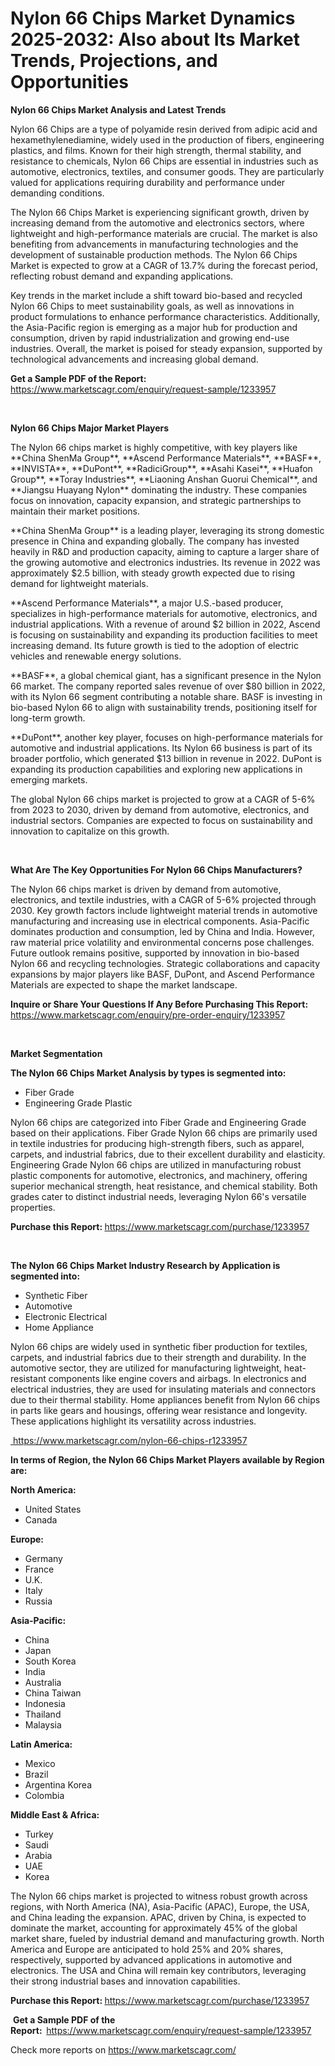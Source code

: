 <p><h1>Nylon 66 Chips Market Dynamics 2025-2032: Also about Its Market Trends, Projections, and Opportunities</h1></p><p><strong>Nylon 66 Chips Market Analysis and Latest Trends</strong></p>
<p><p>Nylon 66 Chips are a type of polyamide resin derived from adipic acid and hexamethylenediamine, widely used in the production of fibers, engineering plastics, and films. Known for their high strength, thermal stability, and resistance to chemicals, Nylon 66 Chips are essential in industries such as automotive, electronics, textiles, and consumer goods. They are particularly valued for applications requiring durability and performance under demanding conditions.</p><p>The Nylon 66 Chips Market is experiencing significant growth, driven by increasing demand from the automotive and electronics sectors, where lightweight and high-performance materials are crucial. The market is also benefiting from advancements in manufacturing technologies and the development of sustainable production methods. The Nylon 66 Chips Market is expected to grow at a CAGR of 13.7% during the forecast period, reflecting robust demand and expanding applications.</p><p>Key trends in the market include a shift toward bio-based and recycled Nylon 66 Chips to meet sustainability goals, as well as innovations in product formulations to enhance performance characteristics. Additionally, the Asia-Pacific region is emerging as a major hub for production and consumption, driven by rapid industrialization and growing end-use industries. Overall, the market is poised for steady expansion, supported by technological advancements and increasing global demand.</p></p>
<p><strong>Get a Sample PDF of the Report:&nbsp;</strong> <a href="https://www.marketscagr.com/enquiry/request-sample/1233957?utm_campaign=2180&utm_medium=2&utm_source=Github&utm_content=ia&utm_term=26012025&utm_id=nylon-66-chips">https://www.marketscagr.com/enquiry/request-sample/1233957</a></p>
<p>&nbsp;</p>
<p><strong>Nylon 66 Chips Major Market Players</strong></p>
<p><p>The Nylon 66 chips market is highly competitive, with key players like **China ShenMa Group**, **Ascend Performance Materials**, **BASF**, **INVISTA**, **DuPont**, **RadiciGroup**, **Asahi Kasei**, **Huafon Group**, **Toray Industries**, **Liaoning Anshan Guorui Chemical**, and **Jiangsu Huayang Nylon** dominating the industry. These companies focus on innovation, capacity expansion, and strategic partnerships to maintain their market positions.</p><p>**China ShenMa Group** is a leading player, leveraging its strong domestic presence in China and expanding globally. The company has invested heavily in R&D and production capacity, aiming to capture a larger share of the growing automotive and electronics industries. Its revenue in 2022 was approximately $2.5 billion, with steady growth expected due to rising demand for lightweight materials.</p><p>**Ascend Performance Materials**, a major U.S.-based producer, specializes in high-performance materials for automotive, electronics, and industrial applications. With a revenue of around $2 billion in 2022, Ascend is focusing on sustainability and expanding its production facilities to meet increasing demand. Its future growth is tied to the adoption of electric vehicles and renewable energy solutions.</p><p>**BASF**, a global chemical giant, has a significant presence in the Nylon 66 market. The company reported sales revenue of over $80 billion in 2022, with its Nylon 66 segment contributing a notable share. BASF is investing in bio-based Nylon 66 to align with sustainability trends, positioning itself for long-term growth.</p><p>**DuPont**, another key player, focuses on high-performance materials for automotive and industrial applications. Its Nylon 66 business is part of its broader portfolio, which generated $13 billion in revenue in 2022. DuPont is expanding its production capabilities and exploring new applications in emerging markets.</p><p>The global Nylon 66 chips market is projected to grow at a CAGR of 5-6% from 2023 to 2030, driven by demand from automotive, electronics, and industrial sectors. Companies are expected to focus on sustainability and innovation to capitalize on this growth.</p></p>
<p>&nbsp;</p>
<p><strong>What Are The Key Opportunities For Nylon 66 Chips Manufacturers?</strong></p>
<p><p>The Nylon 66 chips market is driven by demand from automotive, electronics, and textile industries, with a CAGR of 5-6% projected through 2030. Key growth factors include lightweight material trends in automotive manufacturing and increasing use in electrical components. Asia-Pacific dominates production and consumption, led by China and India. However, raw material price volatility and environmental concerns pose challenges. Future outlook remains positive, supported by innovation in bio-based Nylon 66 and recycling technologies. Strategic collaborations and capacity expansions by major players like BASF, DuPont, and Ascend Performance Materials are expected to shape the market landscape.</p></p>
<p><strong>Inquire or Share Your Questions If Any Before Purchasing This Report:</strong> <a href="https://www.marketscagr.com/enquiry/pre-order-enquiry/1233957?utm_campaign=2180&utm_medium=2&utm_source=Github&utm_content=ia&utm_term=26012025&utm_id=nylon-66-chips">https://www.marketscagr.com/enquiry/pre-order-enquiry/1233957</a></p>
<p>&nbsp;</p>
<p><strong>Market Segmentation</strong></p>
<p><strong>The Nylon 66 Chips Market Analysis by types is segmented into:</strong></p>
<p><ul><li>Fiber Grade</li><li>Engineering Grade Plastic</li></ul></p>
<p><p>Nylon 66 chips are categorized into Fiber Grade and Engineering Grade based on their applications. Fiber Grade Nylon 66 chips are primarily used in textile industries for producing high-strength fibers, such as apparel, carpets, and industrial fabrics, due to their excellent durability and elasticity. Engineering Grade Nylon 66 chips are utilized in manufacturing robust plastic components for automotive, electronics, and machinery, offering superior mechanical strength, heat resistance, and chemical stability. Both grades cater to distinct industrial needs, leveraging Nylon 66's versatile properties.</p></p>
<p><strong>Purchase this Report:&nbsp;</strong><a href="https://www.marketscagr.com/purchase/1233957?utm_campaign=2180&utm_medium=2&utm_source=Github&utm_content=ia&utm_term=26012025&utm_id=nylon-66-chips">https://www.marketscagr.com/purchase/1233957</a></p>
<p>&nbsp;</p>
<p><strong>The Nylon 66 Chips Market Industry Research by Application is segmented into:</strong></p>
<p><ul><li>Synthetic Fiber</li><li>Automotive</li><li>Electronic Electrical</li><li>Home Appliance</li></ul></p>
<p><p>Nylon 66 chips are widely used in synthetic fiber production for textiles, carpets, and industrial fabrics due to their strength and durability. In the automotive sector, they are utilized for manufacturing lightweight, heat-resistant components like engine covers and airbags. In electronics and electrical industries, they are used for insulating materials and connectors due to their thermal stability. Home appliances benefit from Nylon 66 chips in parts like gears and housings, offering wear resistance and longevity. These applications highlight its versatility across industries.</p></p>
<p><a href="https://www.marketscagr.com/nylon-66-chips-r1233957?utm_campaign=2180&utm_medium=2&utm_source=Github&utm_content=ia&utm_term=26012025&utm_id=nylon-66-chips">&nbsp;https://www.marketscagr.com/nylon-66-chips-r1233957</a></p>
<p><strong>In terms of Region, the Nylon 66 Chips Market Players available by Region are:</strong></p>
<p>
    <p> <strong> North America: </strong>
        <ul>
            <li>United States</li>
            <li>Canada</li>
        </ul>
        </p> 
    <p> <strong> Europe: </strong>
        <ul>
            <li>Germany</li>
            <li>France</li>
            <li>U.K.</li>
            <li>Italy</li>
            <li>Russia</li>
        </ul>
        </p> 
    <p> <strong> Asia-Pacific: </strong>
        <ul>
            <li>China</li>
            <li>Japan</li>
            <li>South Korea</li>
            <li>India</li>
            <li>Australia</li>
            <li>China Taiwan</li>
            <li>Indonesia</li>
            <li>Thailand</li>
            <li>Malaysia</li>
        </ul>
        </p> 
    <p> <strong> Latin America: </strong>
        <ul>
            <li>Mexico</li>
            <li>Brazil</li>
            <li>Argentina Korea</li>
            <li>Colombia</li>
        </ul>
        </p> 
    <p> <strong> Middle East & Africa: </strong>
        <ul>
            <li>Turkey</li>
            <li>Saudi</li>
            <li>Arabia</li>
            <li>UAE</li>
            <li>Korea</li>
        </ul>
    </p>
    </p>
<p><p>The Nylon 66 chips market is projected to witness robust growth across regions, with North America (NA), Asia-Pacific (APAC), Europe, the USA, and China leading the expansion. APAC, driven by China, is expected to dominate the market, accounting for approximately 45% of the global market share, fueled by industrial demand and manufacturing growth. North America and Europe are anticipated to hold 25% and 20% shares, respectively, supported by advanced applications in automotive and electronics. The USA and China will remain key contributors, leveraging their strong industrial bases and innovation capabilities.</p></p>
<p><strong>Purchase this Report: </strong><a href="https://www.marketscagr.com/purchase/1233957?utm_campaign=2180&utm_medium=2&utm_source=Github&utm_content=ia&utm_term=26012025&utm_id=nylon-66-chips">https://www.marketscagr.com/purchase/1233957</a></p>
<p>&nbsp;<strong>Get a Sample PDF of the Report:&nbsp;&nbsp;</strong><a href="https://www.marketscagr.com/enquiry/request-sample/1233957?utm_campaign=2180&utm_medium=2&utm_source=Github&utm_content=ia&utm_term=26012025&utm_id=nylon-66-chips">https://www.marketscagr.com/enquiry/request-sample/1233957</a></p>
<p><strong></strong></p>
<p>Check more reports on <a href="https://www.marketscagr.com/?utm_campaign=2180&utm_medium=2&utm_source=Github&utm_content=ia&utm_term=26012025&utm_id=nylon-66-chips">https://www.marketscagr.com/</a></p>
